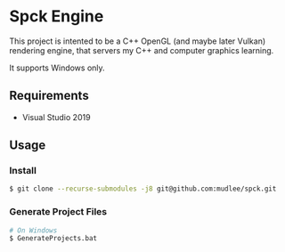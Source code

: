 # Spck Engine

This project is intented to be a C++ OpenGL (and maybe later Vulkan) rendering engine,
that servers my C++ and computer graphics learning.

It supports Windows only.

## Requirements

- Visual Studio 2019

## Usage

### Install

```bash
$ git clone --recurse-submodules -j8 git@github.com:mudlee/spck.git
```

### Generate Project Files

```bash
# On Windows
$ GenerateProjects.bat
```